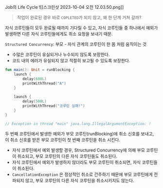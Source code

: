 Job의 Life Cycle
![[스크린샷 2023-10-04 오전 12.03.50.png]]
> 작업이 완료된 경우 바로 `COPLETED`가 되지 않고, 왜 한 단계 거쳐 갈까?

자식 코루틴들이 모두 완료될 때까지 기다릴 수 있고, 자식 코루틴들 중 하나에서 예외가 발생하면 다른 자식 코루틴들에게도 취소 요청을 보내기 때문.

`Structured Concurrency`: 부모 - 자식 관계의 코루틴이 한 몸 처럼 움직이는 것

- 수많은 코루틴이 유실되거나 누수되지 않도록 보장한다.
- 코드 내의 에러가 유실되지 않고 적절히 보고될 수 있도록 보장한다.
```kotlin
fun main(): Unit = runBlocking {
	launch {
		delay(600L)
		printWithThread("A")
	}
	
	launch {
		delay(500L)
		printWithThread("코루틴 실패!")
	}
}

// Exception in thread "main" java.lang.IllegalArgumentException: !
```

두 번째 코루틴에서 발생한 예외가 부모 코루틴(runBlocking)에 취소 신호를 보내고, 이 취소 신호를 받은 부모 코루틴이 첫 번째 코루틴을 취소 시킨다.

- 자식 코루틴에서 예외 발생할 경우, Structured Concurrency에 의해 부모 코루틴이 취소되고, 부모 코루틴의 다른 자식 코루틴들도 취소된다.
- 자식 코루틴에서 예외가 발생하지 않더라도 부모 코루틴이 취소되면, 자식 코루틴들이 취소된다.
- `CancellationException` 은 정상적인 취소로 간주하기 때문에 부모 코루틴에게 전파되지 않고, 부모 코루틴의 다른 자식 코루틴을 취소시키지도 않는다.